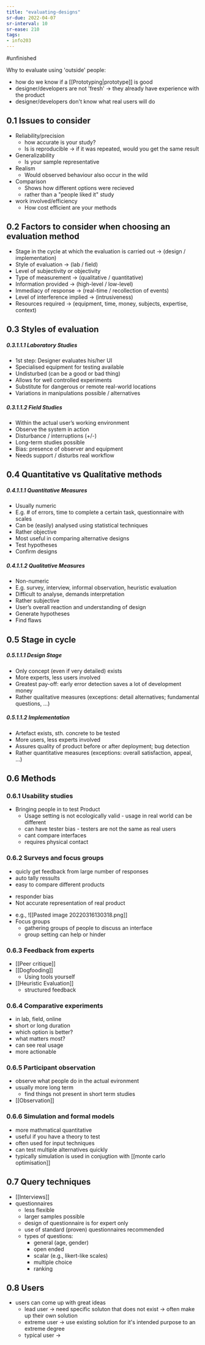 ```yaml
---
title: "evaluating-designs"
sr-due: 2022-04-07
sr-interval: 10
sr-ease: 210
tags: 
- info203
---
```


#unfinished 

Why to evaluate using 'outside' people:
- how do we know if a [[Prototyping|prototype]] is good
- designer/developers are not 'fresh' -> they already have experience with the product
- designer/developers don't know what real users will do

## 0.1 Issues to consider
- Reliability/precision
	- how accurate is your study?
	- Is is reproducible -> if it was repeated, would you get the same result
- Generalizability
	- Is your sample representative
- Realism
	- Would observed behaviour also occur in the wild
- Comparison
	- Shows how different options were recieved
	- rather than a "people liked it" study
- work involved/efficiency
	- How cost efficient are your methods

## 0.2 Factors to consider when choosing an evaluation method
- Stage in the cycle at which the evaluation is carried out -> (design / implementation)
- Style of evaluation -> (lab / field)
- Level of subjectivity or objectivity
- Type of measurement -> (qualitative / quantitative)
- Information provided -> (high-level / low-level)
- Immediacy of response -> (real-time / recollection of events)
- Level of interference implied -> (intrusiveness)
- Resources required -> (equipment, time, money, subjects, expertise, context) 

## 0.3 Styles of evaluation
##### 0.3.1.1.1 Laboratory Studies 
- 1st step: Designer evaluates his/her UI
- Specialised equipment for testing available
- Undisturbed (can be a good or bad thing) 
- Allows for well controlled experiments
- Substitute for dangerous or remote real-world locations
- Variations in manipulations possible / alternatives

##### 0.3.1.1.2 Field Studies
- Within the actual user’s working environment
- Observe the system in action
- Disturbance / interruptions (+/-)
- Long-term studies possible
- Bias: presence of observer and equipment
- Needs support / disturbs real workflow

## 0.4 Quantitative vs Qualitative methods
##### 0.4.1.1.1 Quantitative Measures
- Usually numeric
- E.g. # of errors, time to complete a certain task, questionnaire with scales
- Can be (easily) analysed using statistical techniques
- Rather objective
- Most useful in comparing alternative designs
- Test hypotheses
- Confirm designs

##### 0.4.1.1.2 Qualitative Measures
- Non-numeric
- E.g. survey, interview, informal observation, heuristic evaluation
- Difficult to analyse, demands interpretation
- Rather subjective 
- User’s overall reaction and understanding of design
- Generate hypotheses
- Find flaws

## 0.5 Stage in cycle
##### 0.5.1.1.1 Design Stage
- Only concept (even if very detailed) exists
- More experts, less users involved
- Greatest pay-off: early error detection saves a lot of development money
- Rather qualitative measures (exceptions: detail alternatives; fundamental questions, ...)

##### 0.5.1.1.2 Implementation
- Artefact exists, sth. concrete to be tested
- More users, less experts involved
- Assures quality of product before or after deployment; bug detection
- Rather quantitative measures (exceptions: overall satisfaction, appeal, ...)

## 0.6 Methods
### 0.6.1 Usability studies
- Bringing people in to test Product
	- Usage setting is not ecologically valid - usage in real world can be different
	- can have tester bias - testers are not the same as real users
	- cant compare interfaces
	- requires physical contact
### 0.6.2 Surveys and focus groups
+ quicly get feedback from large number of responses
+ auto tally ressults
+ easy to compare different products
- responder bias
- Not accurate representation of real product
* e.g., ![[Pasted image 20220316130318.png]]
* Focus groups
	* gathering groups of people to discuss an interface
	* group setting can help or hinder
	
### 0.6.3 Feedback from experts
- [[Peer critique]]
- [[Dogfooding]]
	- Using tools yourself
- [[Heuristic Evaluation]]
	- structured feedback

### 0.6.4 Comparative experiments
- in lab, field, online
- short or long duration
- which option is better?
- what matters most?
- can see real usage
- more actionable

### 0.6.5 Participant observation
- observe what people do in the actual evironment
- usually more long term
	- find things not present in short term studies
- [[Observation]]

### 0.6.6 Simulation and formal models
- more mathmatical quantitative 
- useful if you have a theory to test
- often used for input techniques
- can test multiple alternatives quickly
- typically simulation is used in conjugtion with [[monte carlo optimisation]]

## 0.7 Query techniques
- [[Interviews]]
- questionnaires
	- less flexible
	- larger samples possible
	- design of questionnaire is for expert only
	- use of standard (proven) questionnaires recommended
	- types of questions: 
		- general (age, gender)
		- open ended 
		- scalar (e.g., likert-like scales)
		- multiple choice
		- ranking

## 0.8 Users
- users can come up with great ideas
	- lead user -> need specific soluton that does not exist -> often make up their own solution
	- extreme user -> use existing solution for it's intended purpose to an extreme degree 
	- typical user -> 
